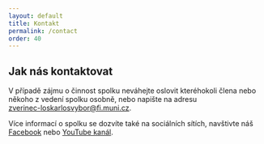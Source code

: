 ```yaml
---
layout: default
title: Kontakt
permalink: /contact
order: 40
---
```


## Jak nás kontaktovat

V případě zájmu o činnost spolku neváhejte oslovit kteréhokoli člena nebo
někoho z vedení spolku osobně, nebo napište na adresu <br/>
[zverinec-<span class="nocss">loskarlos</span>vybor@fi.muni.cz]().

Více informací o spolku se dozvíte také na sociálních sítích, navštivte náš
[Facebook](https://www.facebook.com/zverinec) nebo
[YouTube kanál](http://www.youtube.com/channel/UCmodZoLOSBFiFgimfAN5hpA).
